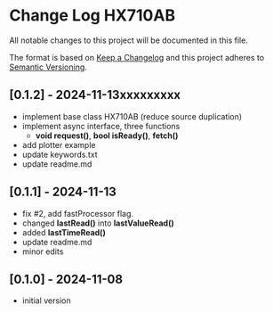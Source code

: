# Change Log HX710AB

All notable changes to this project will be documented in this file.

The format is based on [Keep a Changelog](http://keepachangelog.com/)
and this project adheres to [Semantic Versioning](http://semver.org/).


## [0.1.2] - 2024-11-13xxxxxxxxx
- implement base class HX710AB (reduce source duplication)
- implement async interface, three functions
  - **void request()**, **bool isReady()**, **fetch()**
- add plotter example
- update keywords.txt
- update readme.md


## [0.1.1] - 2024-11-13
- fix #2, add fastProcessor flag.
- changed **lastRead()** into **lastValueRead()**
- added **lastTimeRead()**
- update readme.md
- minor edits

## [0.1.0] - 2024-11-08
- initial version

